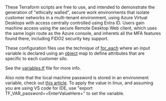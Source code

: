 These Terraform scripts are free to use, and intended to demonstrate the generation of "ethically walled", secure work environments that isolate customer networks in a multi-tenant environment, using Azure Virtual Desktops with access centrally controlled using Entra ID.  Users gain machine access using the secure Remote Desktop Web client, which uses the same login route as the Azure console, and inherets all the MFA features found there, including FIDO2 security key support.

These configuration files use the technique of [for_each](https://developer.hashicorp.com/terraform/language/meta-arguments/for_each) where an input variable is declared using an [object](https://developer.hashicorp.com/terraform/language/expressions/type-constraints#object) map to define attributes that are specific to each customer silo.

See the [variables.tf](https://github.com/JamieLaing/EthicalWalledAvd/blob/main/variables.tf) file for more info.

Also note that the local machine password is stored in an environment variable, check out [this article](https://support.hashicorp.com/hc/en-us/articles/4547786359571-Reading-and-using-environment-variables-in-Terraform-runs).  To apply the value in linux, and assuming you are using VS code for IDE, use "export TF_VAR_password=+EnterValueHere+" to set the variable.
